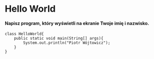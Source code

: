 # Hello World

#### Napisz program, który wyświetli na ekranie Twoje imię i nazwisko.

```
class HelloWorld{
	public static void main(String[] args){
		System.out.println("Piotr Wójtowicz");
	}
}
```
